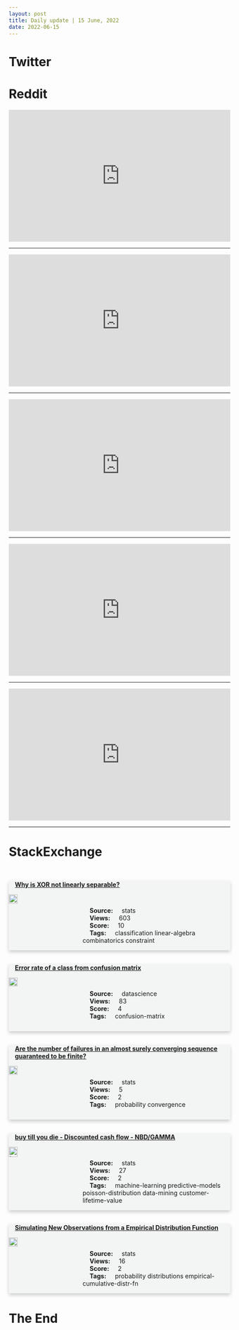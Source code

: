 ```yaml
---
layout: post
title: Daily update | 15 June, 2022
date: 2022-06-15
---
```


<script async src="https://platform.twitter.com/widgets.js" charset="utf-8"></script>


<script src='https://storage.ko-fi.com/cdn/scripts/overlay-widget.js'></script>
<script>
  kofiWidgetOverlay.draw('themldojo', {
    'type': 'floating-chat',
    'floating-chat.donateButton.text': 'Support me',
    'floating-chat.donateButton.background-color': '#f45d22',
    'floating-chat.donateButton.text-color': '#fff'
  });
</script>

# Twitter 

<blockquote class="twitter-tweet"><a href="https://twitter.com/lennybronner/status/1536511627536785408"></a></blockquote>

<blockquote class="twitter-tweet"><a href="https://twitter.com/evacide/status/1536657574497603586"></a></blockquote>

<blockquote class="twitter-tweet"><a href="https://twitter.com/ClementDelangue/status/1536510980166934528"></a></blockquote>

<blockquote class="twitter-tweet"><a href="https://twitter.com/omarsar0/status/1536700876051693570"></a></blockquote>

<blockquote class="twitter-tweet"><a href="https://twitter.com/fchollet/status/1536518274409562113"></a></blockquote>

<blockquote class="twitter-tweet"><a href="https://twitter.com/karpathy/status/1536764371765825536"></a></blockquote>

<blockquote class="twitter-tweet"><a href="https://twitter.com/DeepMind/status/1536662786427715585"></a></blockquote>

<blockquote class="twitter-tweet"><a href="https://twitter.com/karpathy/status/1536767340360044544"></a></blockquote>

<blockquote class="twitter-tweet"><a href="https://twitter.com/MetaAI/status/1536728499846688768"></a></blockquote>

<blockquote class="twitter-tweet"><a href="https://twitter.com/GoogleAI/status/1536758645567852544"></a></blockquote>

# Reddit 

<iframe id="reddit-embed" src="https://www.redditmedia.com/r/MachineLearning/comments/vbwe8k/d_yet_another_case_of_plagiarism_in_iccv_the_iccv?ref_source=embed&amp;ref=share&amp;embed=true" sandbox="allow-scripts allow-same-origin allow-popups" style="border: none;" height="300" width="100%" scrolling="yes"></iframe>
<hr style="width:100%;text-align:left;margin-left:0">
<iframe id="reddit-embed" src="https://www.redditmedia.com/r/MachineLearning/comments/vca6sg/p_extension_for_vs_code_to_track_ml_experiments?ref_source=embed&amp;ref=share&amp;embed=true" sandbox="allow-scripts allow-same-origin allow-popups" style="border: none;" height="300" width="100%" scrolling="yes"></iframe>
<hr style="width:100%;text-align:left;margin-left:0">
<iframe id="reddit-embed" src="https://www.redditmedia.com/r/datascience/comments/vceaxx/so_many_bad_masters?ref_source=embed&amp;ref=share&amp;embed=true" sandbox="allow-scripts allow-same-origin allow-popups" style="border: none;" height="300" width="100%" scrolling="yes"></iframe>
<hr style="width:100%;text-align:left;margin-left:0">
<iframe id="reddit-embed" src="https://www.redditmedia.com/r/dataengineering/comments/vc4b2y/is_all_data_engineering_moving_into_sql?ref_source=embed&amp;ref=share&amp;embed=true" sandbox="allow-scripts allow-same-origin allow-popups" style="border: none;" height="300" width="100%" scrolling="yes"></iframe>
<hr style="width:100%;text-align:left;margin-left:0">
<iframe id="reddit-embed" src="https://www.redditmedia.com/r/MachineLearning/comments/vc0ihr/r_graphgps_recipe_for_a_general_powerful_scalable?ref_source=embed&amp;ref=share&amp;embed=true" sandbox="allow-scripts allow-same-origin allow-popups" style="border: none;" height="300" width="100%" scrolling="yes"></iframe>
<hr style="width:100%;text-align:left;margin-left:0">

<style>
.card {
box-shadow: 0 4px 8px 0 rgba(0,0,0,0.2);
transition: 0.3s;
width: 100%;
background-color: #F3F4F4;
}
p{
    margin-left:  3em;
    padding-top: 1em;
}
.part2{
    display: grid;
    grid-template-columns: 1fr 3fr;
}
h4{
    margin: 1em;
}

.card:hover {
box-shadow: 0 8px 16px 0 rgba(0,0,0,0.2);
}
b {
padding: 2px 16px;
}
</style>
  
# StackExchange 


  <br>
  <div class="card">
  <h4><a href='https://stats.stackexchange.com/questions/578736/why-is-xor-not-linearly-separable'>Why is XOR not linearly separable?</a></h4> 
  <div class="part2">
      <img src="https://cdn.sstatic.net/Sites/stats/Img/apple-touch-icon@2.png?v=344f57aa10cc" alt="Img missing!" style="width:40%">
      <p><b>Source:</b> stats<br><b>Views:</b> 603<br><b>Score:</b> 10<br><b>Tags:</b> <span class="badge badge-dark">classification</span> <span class="badge badge-dark">linear-algebra</span> <span class="badge badge-dark">combinatorics</span> <span class="badge badge-dark">constraint</span></p> 
  </div>
  </div>
      
  <br>
  <div class="card">
  <h4><a href='https://datascience.stackexchange.com/questions/111803/error-rate-of-a-class-from-confusion-matrix'>Error rate of a class from confusion matrix</a></h4> 
  <div class="part2">
      <img src="https://cdn.sstatic.net/Sites/datascience/Img/apple-touch-icon@2.png?v=1c36463984b3" alt="Img missing!" style="width:40%">
      <p><b>Source:</b> datascience<br><b>Views:</b> 83<br><b>Score:</b> 4<br><b>Tags:</b> <span class="badge badge-dark">confusion-matrix</span></p> 
  </div>
  </div>
      
  <br>
  <div class="card">
  <h4><a href='https://stats.stackexchange.com/questions/578814/are-the-number-of-failures-in-an-almost-surely-converging-sequence-guaranteed-to'>Are the number of failures in an almost surely converging sequence guaranteed to be finite?</a></h4> 
  <div class="part2">
      <img src="https://cdn.sstatic.net/Sites/stats/Img/apple-touch-icon@2.png?v=344f57aa10cc" alt="Img missing!" style="width:40%">
      <p><b>Source:</b> stats<br><b>Views:</b> 5<br><b>Score:</b> 2<br><b>Tags:</b> <span class="badge badge-dark">probability</span> <span class="badge badge-dark">convergence</span></p> 
  </div>
  </div>
      
  <br>
  <div class="card">
  <h4><a href='https://stats.stackexchange.com/questions/578752/buy-till-you-die-discounted-cash-flow-nbd-gamma'>buy till you die - Discounted cash flow - NBD/GAMMA</a></h4> 
  <div class="part2">
      <img src="https://cdn.sstatic.net/Sites/stats/Img/apple-touch-icon@2.png?v=344f57aa10cc" alt="Img missing!" style="width:40%">
      <p><b>Source:</b> stats<br><b>Views:</b> 27<br><b>Score:</b> 2<br><b>Tags:</b> <span class="badge badge-dark">machine-learning</span> <span class="badge badge-dark">predictive-models</span> <span class="badge badge-dark">poisson-distribution</span> <span class="badge badge-dark">data-mining</span> <span class="badge badge-dark">customer-lifetime-value</span></p> 
  </div>
  </div>
      
  <br>
  <div class="card">
  <h4><a href='https://stats.stackexchange.com/questions/578716/simulating-new-observations-from-a-empirical-distribution-function'>Simulating New Observations from a Empirical Distribution Function</a></h4> 
  <div class="part2">
      <img src="https://cdn.sstatic.net/Sites/stats/Img/apple-touch-icon@2.png?v=344f57aa10cc" alt="Img missing!" style="width:40%">
      <p><b>Source:</b> stats<br><b>Views:</b> 16<br><b>Score:</b> 2<br><b>Tags:</b> <span class="badge badge-dark">probability</span> <span class="badge badge-dark">distributions</span> <span class="badge badge-dark">empirical-cumulative-distr-fn</span></p> 
  </div>
  </div>
      
# The End